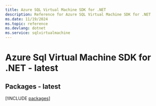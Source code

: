 ```yaml
---
title: Azure SQL Virtual Machine SDK for .NET
description: Reference for Azure SQL Virtual Machine SDK for .NET
ms.date: 11/19/2024
ms.topic: reference
ms.devlang: dotnet
ms.service: sqlvirtualmachine
---
```

# Azure Sql Virtual Machine SDK for .NET - latest
## Packages - latest
[!INCLUDE [packages](sql-virtual-machine-index.md)]